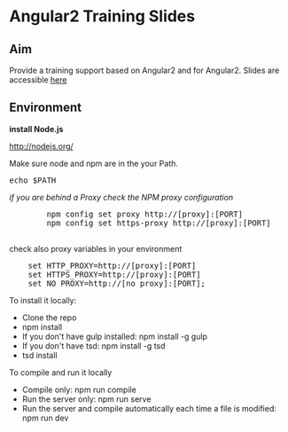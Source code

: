 <h1>Angular2 Training Slides</h1>

<h2> Aim </h2>
<p>
	Provide a training support based on Angular2 and for Angular2.
	Slides are accessible 
	<a href="http://worldline.github.io/TrainingAngular2/gh/" target="_blank">here</a>
</p>

<h2>Environment</h2>

<p><strong>install Node.js</strong></p>

<p><a href="http://nodejs.org/">http://nodejs.org/</a></p>

<p>Make sure node and npm are in the your Path.</p>

<div class="highlight highlight-source-shell"><pre><span class="pl-c1">echo</span> <span class="pl-smi">$PATH</span></pre></div>

<p><em>if you are behind a Proxy check the NPM proxy configuration</em></p>

<div class="highlight highlight-source-shell">
	<pre>
		npm config <span class="pl-c1">set</span> proxy http://[proxy]:[PORT]
		npm config <span class="pl-c1">set</span> https-proxy http://[proxy]:[PORT]
	</pre>
</div>

<p>check also proxy variables in your environment </p>

<div class="highlight highlight-source-shell">
<pre>
	<span class="pl-c1">set</span> HTTP_PROXY=http://[proxy]:[PORT]
	<span class="pl-c1">set</span> HTTPS_PROXY=http://[proxy]:[PORT]
	<span class="pl-c1">set</span> NO_PROXY=http://[no_proxy]:[PORT];
</pre>
</div>


<p>
	To install it locally:
</p>

<ul>
	<li>Clone the repo</li>
	<li>npm install</li>
	<li>If you don't have gulp installed: npm install -g gulp</li>
	<li>If you don't have tsd: npm install -g tsd</li>
	<li>tsd install</li>
</ul>

<p>
	To compile and run it locally
</p>

<ul>
	<li>Compile only: npm run compile</li>
	<li>Run the server only: npm run serve</li>
	<li>Run the server and compile automatically each time a file is modified: npm run dev </li>
</ul>




